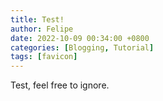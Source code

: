 ```yaml
---
title: Test!
author: Felipe
date: 2022-10-09 00:34:00 +0800
categories: [Blogging, Tutorial]
tags: [favicon]
---
```


Test, feel free to ignore.
